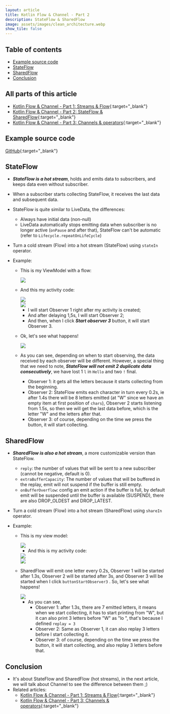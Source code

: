 ```yaml
---
layout: article
title: Kotlin Flow & Channel - Part 2
description: StateFlow & SharedFlow
image: assets/images/clean_architecture.webp
show_tile: false
---
```

## Table of contents
- [Example source code](#example-source-code)
- [StateFlow](#stateflow)
- [SharedFlow](#sharedflow)
- [Conclusion](#conclusion)

## All parts of this article
* [Kotlin Flow & Channel - Part 1: Streams & Flow](/blogs/kotlin-flow-channel-part-1){:target="_blank"}
* [Kotlin Flow & Channel - Part 2: StateFlow & SharedFlow](/blogs/kotlin-flow-channel-part-2){:target="_blank"}
* [Kotlin Flow & Channel - Part 3: Channels & operators](/blogs/kotlin-flow-channel-part-3){:target="_blank"}

## Example source code
[GitHub](https://github.com/homanad/Flow-Channel){:target="_blank"}

## StateFlow

* **_StateFlow is a hot stream_**, holds and emits data to subscribers, and keeps data even without
  subscriber.
* When a subscriber starts collecting StateFlow, it receives the last data and subsequent data.
* StateFlow is quite similar to LiveData, the differences:

    * Always have initial data (non-null)
    * LiveData automatically stops emitting data when subscriber is no longer active (`onPause` and
      after that), StateFlow can't be automatic (refer to `Lifecycle.repeatOnLifeCycle`)
* Turn a cold stream (Flow) into a hot stream (StateFlow) using `stateIn` operator.
* Example:

    * This is my ViewModel with a flow:
  
      <img src="{% link assets/images/attachments/kotlin_flow_channel/state_flow_viewmodel.png %}" />
  
    * And this my activity code:

      <img src="{% link assets/images/attachments/kotlin_flow_channel/state_flow_activity1.png %}" />
      <br/>
      <img src="{% link assets/images/attachments/kotlin_flow_channel/state_flow_activity2.png %}" />

        * I will start Observer 1 right after my activity is created;
        * And after delaying 1,5s, I will start Observer 2;
        * And then, when I click **_Start observer 3_** button, it will start Observer 3.
    * Ok, let's see what happens!

      <img src="{% link assets/images/attachments/kotlin_flow_channel/state_flow.gif %}" />

    * As you can see, depending on when to start observing, the data received by each observer will
      be different. However, a special thing that we need to note, **_StateFlow will not emit 2
      duplicate data consecutively_**, we have lost 1 `l` in `Hello` and two `!` final.

        * Observer 1: it gets all the letters because it starts collecting from the beginning.
        * Observer 2: StateFlow emits each character in turn every 0.2s, ie after 1.4s there will be
          8 letters emitted (at "W" since we have an empty item at first position of `chars`),
          Observer 2 starts listening from 1.5s, so then we will get the last data before, which is
          the letter "W" and the letters after that.
        * Observer 3: of course, depending on the time we press the button, it will start
          collecting.

## SharedFlow

* **_SharedFlow is also a hot stream_**, a more customizable version than StateFlow.

    * `reply`: the number of values that will be sent to a new subscriber (cannot be negative,
      default is 0).
    * `extraBufferCapacity`: The number of values that will be buffered in the replay, emit will not
      suspend if the buffer is still empty.
    * `onBufferOverflow`: config an emit action if the buffer is full, by default emit will be
      suspended until the buffer is available (SUSPEND), there are also DROP_OLDEST and DROP_LATEST.
* Turn a cold stream (Flow) into a hot stream (SharedFlow) using `shareIn` operator.
* Example:

    * This is my view model:

      <img src="{% link assets/images/attachments/kotlin_flow_channel/shared_flow_viewmodel.png %}" />

      * And this is my activity code:

      <img src="{% link assets/images/attachments/kotlin_flow_channel/shared_flow_activity1.png %}" />
      <br/>
      <img src="{% link assets/images/attachments/kotlin_flow_channel/shared_flow_activity2.png %}" />

    * SharedFlow will emit one letter every 0.2s, Observer 1 will be started after 1.3s, Observer 2
      will be started after 3s, and Observer 3 will be started when I click `buttonStartObserver3`
      . So, let's see what happens!

      <img src="{% link assets/images/attachments/kotlin_flow_channel/shared_flow.gif %}" />

        * As you can see,
            * Observer 1: after 1.3s, there are 7 emitted letters, it means when we start
              collecting, it has to start printing from "W", but it can also print 3 letters
              before "W" as "lo ", that's because I defined `replay = 3`
            * Observer 2: Same as Observer 1, it can also replay 3 letters before I start collecting
              it.
            * Observer 3: of course, depending on the time we press the button, it will start
              collecting, and also replay 3 letters before that.

## Conclusion

* It's about StateFlow and SharedFlow (hot streams), in the next article, we will talk about
  Channel to see the difference between them ;)
* Related articles: 
  * [Kotlin Flow & Channel - Part 1: Streams & Flow](/blogs/kotlin-flow-channel-part-1){:target="_blank"}
  * [Kotlin Flow & Channel - Part 3: Channels & operators](/blogs/kotlin-flow-channel-part-3){:target="_blank"}